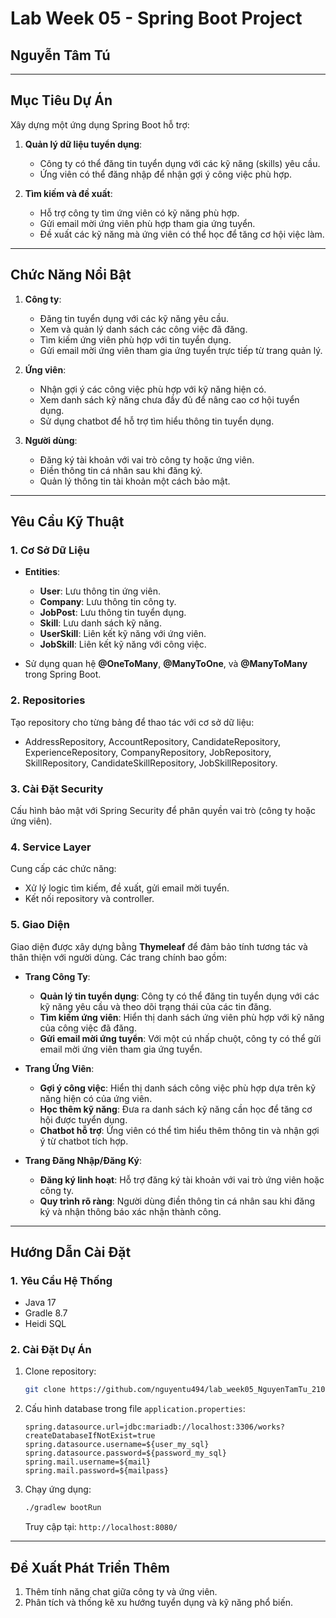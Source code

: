 
# Lab Week 05 - Spring Boot Project

## **Nguyễn Tâm Tú**

---

## **Mục Tiêu Dự Án**
Xây dựng một ứng dụng Spring Boot hỗ trợ:

1. **Quản lý dữ liệu tuyển dụng**:
   - Công ty có thể đăng tin tuyển dụng với các kỹ năng (skills) yêu cầu.
   - Ứng viên có thể đăng nhập để nhận gợi ý công việc phù hợp.

2. **Tìm kiếm và đề xuất**:
   - Hỗ trợ công ty tìm ứng viên có kỹ năng phù hợp.
   - Gửi email mời ứng viên phù hợp tham gia ứng tuyển.
   - Đề xuất các kỹ năng mà ứng viên có thể học để tăng cơ hội việc làm.

---

## **Chức Năng Nổi Bật**

1. **Công ty**:
   - Đăng tin tuyển dụng với các kỹ năng yêu cầu.
   - Xem và quản lý danh sách các công việc đã đăng.
   - Tìm kiếm ứng viên phù hợp với tin tuyển dụng.
   - Gửi email mời ứng viên tham gia ứng tuyển trực tiếp từ trang quản lý.

2. **Ứng viên**:
   - Nhận gợi ý các công việc phù hợp với kỹ năng hiện có.
   - Xem danh sách kỹ năng chưa đầy đủ để nâng cao cơ hội tuyển dụng.
   - Sử dụng chatbot để hỗ trợ tìm hiểu thông tin tuyển dụng.

3. **Người dùng**:
   - Đăng ký tài khoản với vai trò công ty hoặc ứng viên.
   - Điền thông tin cá nhân sau khi đăng ký.
   - Quản lý thông tin tài khoản một cách bảo mật.

---

## **Yêu Cầu Kỹ Thuật**

### 1. **Cơ Sở Dữ Liệu**
- **Entities**:
  - **User**: Lưu thông tin ứng viên.
  - **Company**: Lưu thông tin công ty.
  - **JobPost**: Lưu thông tin tuyển dụng.
  - **Skill**: Lưu danh sách kỹ năng.
  - **UserSkill**: Liên kết kỹ năng với ứng viên.
  - **JobSkill**: Liên kết kỹ năng với công việc.

- Sử dụng quan hệ **@OneToMany**, **@ManyToOne**, và **@ManyToMany** trong Spring Boot.

### 2. **Repositories**
Tạo repository cho từng bảng để thao tác với cơ sở dữ liệu:
- AddressRepository, AccountRepository, CandidateRepository, ExperienceRepository, CompanyRepository, JobRepository, SkillRepository, CandidateSkillRepository, JobSkillRepository.

### 3. **Cài Đặt Security**
Cấu hình bảo mật với Spring Security để phân quyền vai trò (công ty hoặc ứng viên).

### 4. **Service Layer**
Cung cấp các chức năng:
- Xử lý logic tìm kiếm, đề xuất, gửi email mời tuyển.
- Kết nối repository và controller.

### 5. **Giao Diện**

Giao diện được xây dựng bằng **Thymeleaf** để đảm bảo tính tương tác và thân thiện với người dùng. Các trang chính bao gồm:

- **Trang Công Ty**:
  - **Quản lý tin tuyển dụng**: Công ty có thể đăng tin tuyển dụng với các kỹ năng yêu cầu và theo dõi trạng thái của các tin đăng.
  - **Tìm kiếm ứng viên**: Hiển thị danh sách ứng viên phù hợp với kỹ năng của công việc đã đăng.
  - **Gửi email mời ứng tuyển**: Với một cú nhấp chuột, công ty có thể gửi email mời ứng viên tham gia ứng tuyển.

- **Trang Ứng Viên**:
  - **Gợi ý công việc**: Hiển thị danh sách công việc phù hợp dựa trên kỹ năng hiện có của ứng viên.
  - **Học thêm kỹ năng**: Đưa ra danh sách kỹ năng cần học để tăng cơ hội được tuyển dụng.
  - **Chatbot hỗ trợ**: Ứng viên có thể tìm hiểu thêm thông tin và nhận gợi ý từ chatbot tích hợp.

- **Trang Đăng Nhập/Đăng Ký**:
  - **Đăng ký linh hoạt**: Hỗ trợ đăng ký tài khoản với vai trò ứng viên hoặc công ty.
  - **Quy trình rõ ràng**: Người dùng điền thông tin cá nhân sau khi đăng ký và nhận thông báo xác nhận thành công.

---

## **Hướng Dẫn Cài Đặt**

### 1. **Yêu Cầu Hệ Thống**
- Java 17
- Gradle 8.7
- Heidi SQL

### 2. **Cài Đặt Dự Án**
1. Clone repository:
   ```bash
   git clone https://github.com/nguyentu494/lab_week05_NguyenTamTu_21081521.git
   ```
2. Cấu hình database trong file `application.properties`:
   ```properties
   spring.datasource.url=jdbc:mariadb://localhost:3306/works?createDatabaseIfNotExist=true
   spring.datasource.username=${user_my_sql}
   spring.datasource.password=${password_my_sql}
   spring.mail.username=${mail}
   spring.mail.password=${mailpass}
   ```
3. Chạy ứng dụng:
   ```bash
   ./gradlew bootRun
   ```
   Truy cập tại: `http://localhost:8080/`

---

## **Đề Xuất Phát Triển Thêm**

1. Thêm tính năng chat giữa công ty và ứng viên.
2. Phân tích và thống kê xu hướng tuyển dụng và kỹ năng phổ biến.
